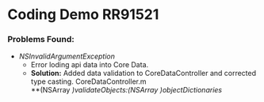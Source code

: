 # Coding Demo RR91521

### Problems Found:
* *NSInvalidArgumentException*
  * Error loding api data into Core Data. 
  * **Solution:** Added data validation to CoreDataController and corrected type casting.
CoreDataController.m<br/>
**(NSArray *)validateObjects:(NSArray *)objectDictionaries**
